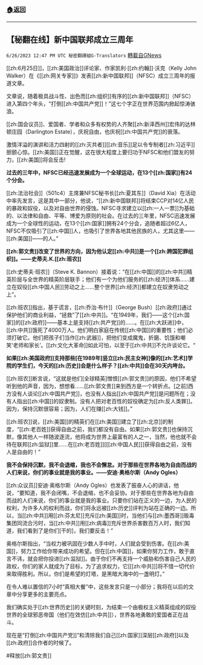 ###  [:house:返回](README.md)
---


## 【秘翻在线】新中国联邦成立三周年
`6/26/2023 12:47 PM UTC 秘密翻譯組G-Translators` [轉載自GNews](https://gnews.org/articles/1413367)

[[zh:6月25日]]，[[zh:美国政治]]评论家、作家凯利·[[zh:约翰]]·沃克（Kelly John Walker）在《[[zh:网关专家]]》发表[[zh:新中国联邦]]（NFSC）成立三周年的报道文章。

文章说，随着极具战斗性、出色而[[zh:组织]]有序的[[zh:新中国联邦]]（NFSC）进入第四个年头，“打倒[[zh:中国共产党]]！”这七个字正在世界范围内掀起惊涛骇浪。

[[zh:国会议员]]、爱国者、学者和众多有权势的人齐聚[[zh:新泽西州]]宏伟的达林顿庄园（Darlington Estate），庆祝自由，也庆祝[[zh:中国共产党]]的衰落。

激情洋溢的演讲和活力四射的[[zh:灭共者]][[zh:音乐]]足以令专制者[[zh:习近平]]胆颤心惊。[[zh:美国]]正在觉醒，这在很大程度上要归功于NFSC和他们盟友的努力，[[zh:美国]]将会反击!

**过去的三年中，NFSC已经迅速发展成为一个全球运动，在13个[[zh:国家]]有24个分会。**

[[zh:法治社会]]（501c4）主席兼NFSC秘书长[[zh:夏其东]]（David Xia）在活动中率先发言，这是其中一部分，他说，“[[zh:新中国联邦]]将结束CCP对14亿人民的暴政和奴役，以及对自由世界的侵蚀。NFSC寻求建立以[[zh:一人一票]]为基础的、以法律和自由、平等、博爱为原则的社会。在过去的三年里，NFSC迅速发展成为一个全球性的运动，在13个[[zh:国家]]拥有24个分会，追随者超过6亿人，NFSC不仅吸引了[[zh:中国]]人，也吸引了世界各地其他民族的人，尤其这里——[[zh:美国]]——的人。”

**[[zh:郭文贵]]改变了世界的方向，因为他认定[[zh:中共]]是一个[[zh:跨国犯罪组织]]。——史蒂夫.K.[[zh:班农]]**

[[zh:史蒂夫·班农]]（Steve K. Bannon）接着说：“在[[zh:中国]]的[[zh:中共]]精英阶层与全世界的精英阶层联手；他们有一个为他们服务的[[zh:经济]]体系......建立在奴役[[zh:中国人民]]劳动之上......整个世界[[zh:经济]]都建立在奴隶劳动之上”。

[[zh:班农]]指出，基于谎言，[[zh:乔治·布什]]（George Bush）[[zh:政府]]通过保护他们的商业利益，“拯救”了[[zh:中共]]。“在1949年，我们——这个[[zh:国家]]的[[zh:政府]]——基本上是支持[[zh:共产党]]的......。在[[zh:大跃进]]中，[[zh:中共]]饿死了4000万人。他们明白家庭在传统[[zh:中国]]的重要性；他们必须打破它。他们把孩子们当作[[zh:武器]]，把他们变成魔鬼，折磨、饥饿和嘲笑‘老师和家长’。[[zh:文化大革命]]如此可怕，以至于[[zh:中共]]不允许谈论它。“

**如果[[zh:美国政府]]支持那些\[在1989年\]竖立[[zh:民主女神]]像的[[zh:艺术]]学院的学生们，今天的[[zh:历史]]会是什么样子？[[zh:中共]]会在30天内垮台。**

[[zh:班农]]断言说，“这就是他们\[全球精英\]憎恨[[zh:郭文贵]]的原因，他们不希望听到他的声音，因为，想想看......[[zh:郭文贵]]来到西方是一个转折点。\[之前\]西方没有人谈论[[zh:中国共产党]]，也没有人指出[[zh:中国共产党]]是问题所在；没有人指出[[zh:中国]]的奴隶制。没有人把对老百性的奴役确定为[[zh:反人类罪]]。因为，保持沉默很容易；因为，人们在赚[[zh:大钱]]。”

[[zh:班农]]说，[[zh:美国]]的精英们在[[zh:美国]]建立了[[zh:北京]]的制度，“[[zh:老百姓]]获得自由之前，我们都没有自由。如果[[zh:郭文贵]]也保持沉默，像其他人一样随波逐流，他将成为世界上最富有的人之一，当然，他也就不会待在联邦[[zh:监狱]]里......在[[zh:老百姓]]\[[[zh:中国人民]]\]获得自由之前，没有人是自由的！”

**我不会保持沉默，我不会退缩，我也不会懈怠。对于那些在世界各地为自由而战的人们来说，你们的事业就是我的事业。——安迪·奥格尔斯（Andy Ogles）**

[[zh:众议员]]安迪·奥格尔斯（Andy Ogles）也发表了振奋人心的讲话，他说，“要知道，我不会闭嘴，不会退缩，也不会妥协。对于那些在世界各地为自由而战的人们来说，你们的事业就是我的事业。只要你们站在正义的一边，为人民的权利，为许多人的权利而战，你们将永远被[[zh:历史]]评判为站在正确的一边。所以，当[[zh:中共]]用[[zh:芬太尼]]充斥[[zh:美国]]时，当他们与[[zh:墨西哥]]贩毒集团同流合污时，当[[zh:中共]]用[[zh:病毒]]充斥世界杀害数百万人时，我们知道，我们看到了是你们\[干的\]，我们要反击！”

奥格尔斯指出，“当权力被巩固在少数人手中时，人们就会受到伤害。在[[zh:美国]]，努力工作给你带来成功的希望。但在[[zh:中国]]，如果你努力工作，敢于直言不讳，就会把你投进[[zh:监狱]]。由于你们不再支持一个威胁和伤害自己人民的政权，你们的家人就成为了目标，为了追求权力，它\[[[zh:中共]]\]将不惜一切代价来取得胜利。所以，你们是希望的灯塔，是黑暗大海中的一盏明灯。”

在令人难以置信的7小时“真相大餐”中，这些发言只是一小部分；我将在以后的文章中分享更多的主要亮点。

我们确实处于[[zh:世界历史]]的关键时刻，为结束一个由极权主义精英组成的奴役世界的全球邪恶帝国（他们在效仿[[zh:中共]]），世界各地勇敢的爱国者正在战斗。

现在是“打倒[[zh:中国共产党]]”和清除我们自己[[zh:国家]]深层[[zh:政府]]以及[[zh:政府]]合作者的时候了。

#释放[[zh:郭文贵]]
